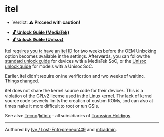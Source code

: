 # itel 

- Verdict: **⚠️ Proceed with caution!**

* [**🔓️ Unlock Guide (MediaTek)**](../../misc/generic-unlock.md)
* [**🔓️ Unlock Guide (Unisoc)**][Unisoc Unlock]

Itel [requires you to have an Itel ID](https://en.wikipedia.org/wiki/Bootloader_unlocking) for two weeks before the OEM Unlocking option becomes available in the settings. Afterwards, you can follow the [standard unlock guide](../../misc/generic-unlock.md) for devices with a MediaTek SoC, or the [Unisoc unlock guide][Unisoc Unlock] for models with a Unisoc SoC.

Earlier, itel didn't require online verification and two weeks of waiting. Things changed.

itel does not share the kernel source code for their devices. This is a violation of the GPLv2 license used in the Linux kernel. The lack of kernel source code severely limits the creation of custom ROMs, and can also at times make it more difficult to root or run GSIs.

See also: [Tecno](../tecno/README.md)/[Infinix](../infinix/README.md) - all subsidiaries of [Transsion Holdings](https://en.wikipedia.org/wiki/Transsion)


***
Authored by [Ivy / Lost-Entrepreneur439](https://github.com/Lost-Entrepreneur439) and [mtxadmin](https://github.com/mtxadmin).<br/>

[Unisoc Unlock]:https://www.hovatek.com/forum/thread-32287.html
